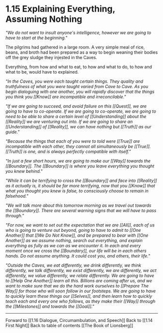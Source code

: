 # 1.15 Explaining Everything, Assuming Nothing
_"We do not want to insult anyone's intelligence, however we are going to have to start at the beginning."_

The pilgrims had gathered in a large room. A very simple meal of rice, beans, and broth had been prepared as a way to begin weaning their bodies off the grey sludge they injested in the Caves. 

Everything, from how and what to eat, to how and what to do, to how and what to be, would have to explained. 

_"In the Caves, you were each taught certain things. They quality and truthfulness of what you were taught varied from Cave to Cave. As you begin dialoguing with one another, you will rapidly discover that the things you think you [[Know]] are incompatible and irreconcilable."_

_"If we are going to succeed, and avoid failure on this [[Quest]], we are going to have to co-operate. If we are going to co-operate, we are going to need to be able to share a certain level of [[Understanding]] about the [[Reality]] we are venturing out into. If we are going to share an [[Understanding]] of [[Reality]], we can have nothing but [[Truth]] as our guide."_

_"Because the things that each of you were to told were [[True]] are incompatible with each other, they cannot all simultaneously be [[True]]. [[Truth]] is one, and is always perfectly compatible with itself."_

_"In just a few short hours, we are going to make our [[Way]] towards the [[Boundary]]. The [[Boundary]] is where you leave everything you thought you knew behind."_

_"While it can be terrifying to cross the [[Boundary]] and face into [[Reality]] as it actually is, it should be far more terrifying, now that you [[Know]] that what you thought you knew is false, to consciously choose to remain in falsehood."_

_"We will talk more about this tomorrow morning as we travel out towards the [[Boundary]]. There are several warning signs that we will have to pass through."_

_"For now, we want to set out the expectation that we are [[All]], each of us who is going to venture out beyond, going to have to admit to [[One Another]] that [[We Do Not Know]], and be prepared to bear with [[One Another]] as we assume nothing, search out everything, and explain everything as fully as we can as we encounter it. In each and every moment once we cross the [[Boundary]], our life will be in each others hands. Do not assume anything. It could cost you, and others, their life."_

_"Outside the Caves, we eat differently, we drink differently, we think differently, we talk differently, we exist differently, we are differently, we act differently, we value differently, we relate differently. We are going to have to [[Help One Another]] learn all this. Billions are coming after us, and we want to make sure that we do the hard work ourselves to [[Prepare The Way]] for those who will soon follow in our footsteps. We are going to have to quickly learn these things our [[Selves]], and then learn how to quickly teach each and every one who follows, as they make their [[Way]] through the [[Milestones]] and towards the [[Goal]]."_

___

Forward to [[1.16 Dialogue, Circumambulation, and Speech]]
Back to [[1.14 First Night]]
Back to table of contents [[The Book of Lionsberg]]
